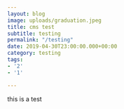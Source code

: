 ```yaml
---
layout: blog
image: uploads/graduation.jpeg
title: cms test
subtitle: testing
permalink: "/testing"
date: 2019-04-30T23:00:00.000+00:00
category: testing
tags:
- '2'
- '1'

---
```

this is a test